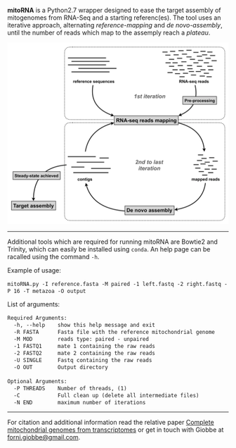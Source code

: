 **mitoRNA** is a Python2.7 wrapper designed to ease the target assembly of mitogenomes from RNA-Seq and a starting referenc(es). The tool uses an iterative approach, alternating *reference-mapping* and *de novo-assembly*, until the number of reads which map to the assemply reach a *plateau*.

![Image description](https://github.com/for-giobbe/mitoRNA/blob/master/pipeline.png)


---

Additional tools which are required for running mitoRNA are Bowtie2 and Trinity, which can easily be installed using ```conda```. An help page can be racalled using the command ```-h```.

Example of usage: 
```
mitoRNA.py -I reference.fasta -M paired -1 left.fastq -2 right.fastq -P 16 -T metazoa -O output
```

List of arguments:
```
Required Arguments:
  -h, --help    show this help message and exit
  -R FASTA      Fasta file with the reference mitochondrial genome
  -M MOD        reads type: paired - unpaired
  -1 FASTQ1     mate 1 containing the raw reads
  -2 FASTQ2     mate 2 containing the raw reads
  -U SINGLE     Fastq containing the raw reads
  -O OUT        Output directory

Optional Arguments:
  -P THREADS    Number of threads, (1)
  -C            Full clean up (delete all intermediate files)
  -N END        maximum number of iterations
 ```
 
 ---

For citation and additional information read the relative paper [Complete mitochondrial genomes from transcriptomes](https://www.nature.com/articles/s41598-019-51313-7) or get in touch with Giobbe at forni.giobbe@gmail.com.

